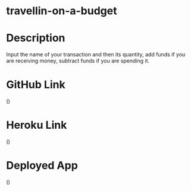 # travellin-on-a-budget

# Description

Input the name of your transaction and then its quantity, add funds if you are receiving money, subtract funds if you are spending it.

# GitHub Link

()

# Heroku Link

()

# Deployed App

()

